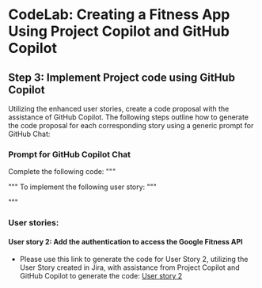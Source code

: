 # CodeLab: Creating a Fitness App Using Project Copilot and GitHub Copilot
## Step 3: Implement Project code using GitHub Copilot
Utilizing the enhanced user stories, create a code proposal with the assistance of GitHub Copilot. 
The following steps outline how to generate the code proposal for each corresponding story using a generic prompt for GitHub Chat:

### Prompt for GitHub Copilot Chat

Complete the following code:
"""

"""
To implement the following user story:
"""

"""

### User stories:

#### User story 2: Add the authentication to access the Google Fitness API
- Please use this link to generate the code for User Story 2, utilizing the User Story created in Jira, with assistance from Project Copilot and GitHub Copilot to generate the code:  [User story 2](/step3-github-copilot-code/github-copilot/user-story-fit-4.md)

